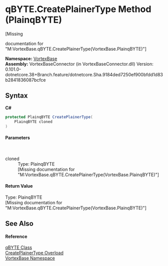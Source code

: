# qBYTE.CreatePlainerType Method (PlainqBYTE)
 

\[Missing <summary> documentation for "M:VortexBase.qBYTE.CreatePlainerType(VortexBase.PlainqBYTE)"\]

**Namespace:**&nbsp;<a href="N_VortexBase.md">VortexBase</a><br />**Assembly:**&nbsp;VortexBaseConnector (in VortexBaseConnector.dll) Version: 0.101.0-dotnetcore.38+Branch.feature/dotnetcore.Sha.9184ded7250ef900bfdd1d83b2841836087bcfce

## Syntax

**C#**<br />
``` C#
protected PlainqBYTE CreatePlainerType(
	PlainqBYTE cloned
)
```


#### Parameters
&nbsp;<dl><dt>cloned</dt><dd>Type: PlainqBYTE<br />\[Missing <param name="cloned"/> documentation for "M:VortexBase.qBYTE.CreatePlainerType(VortexBase.PlainqBYTE)"\]</dd></dl>

#### Return Value
Type: PlainqBYTE<br />\[Missing <returns> documentation for "M:VortexBase.qBYTE.CreatePlainerType(VortexBase.PlainqBYTE)"\]

## See Also


#### Reference
<a href="T_VortexBase_qBYTE.md">qBYTE Class</a><br /><a href="Overload_VortexBase_qBYTE_CreatePlainerType.md">CreatePlainerType Overload</a><br /><a href="N_VortexBase.md">VortexBase Namespace</a><br />